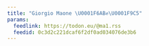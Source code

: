```yaml
---
title: "Giorgio Maone \U0001F6AB✊\U0001F9C5"
params:
  feedlink: https://todon.eu/@ma1.rss
  feedid: 0c3d2c221dcaf6f2df0ad034076de3b6
---
```

